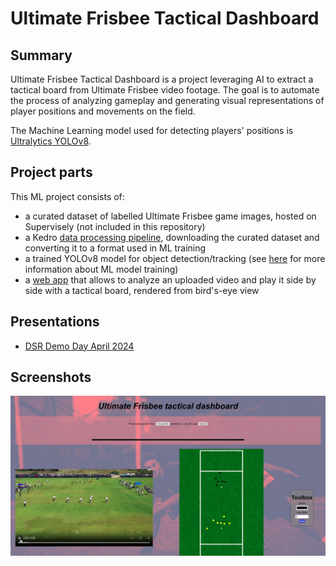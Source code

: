 # Ultimate Frisbee Tactical Dashboard

## Summary
Ultimate Frisbee Tactical Dashboard is a project leveraging AI to extract a tactical board from Ultimate Frisbee video footage. The goal is to automate the process of analyzing gameplay and generating visual representations of player positions and movements on the field.

The Machine Learning model used for detecting players' positions is [Ultralytics YOLOv8](https://docs.ultralytics.com/).

## Project parts
This ML project consists of:
- a curated dataset of labelled Ultimate Frisbee game images, hosted on Supervisely (not included in this repository)
- a Kedro [data processing pipeline](ultimate-pipeline/README.md), downloading the curated dataset and converting it to a format used in ML training
- a trained YOLOv8 model for object detection/tracking (see [here](ultimate-pipeline/README.md#Machine-Learning-Training) for more information about ML model training)
- a [web app](web-app) that allows to analyze an uploaded video and play it side by side with a tactical board, rendered from bird's-eye view

## Presentations
- [DSR Demo Day April 2024](docs/presentations/Ultimate%20Dashboard%20Demo%20Day.pdf)

## Screenshots
![Ultimate Frisbee Dashboard - Screenshot 1](docs/images/ultimate_frisbee_dashboard_screenshot_1.png)